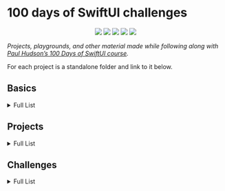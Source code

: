 # 100 days of SwiftUI challenges

<p align="center">
    <img src="https://img.shields.io/badge/Apple Swift-version 5.1 (swiftlang--1100.0.270.13 clang--1100.0.33.7)-brightgreen.svg" />
    <img src="https://img.shields.io/badge/MacOS Catalina-10.15.1-brightgreen.svg" />
    <img src="https://img.shields.io/badge/Xcode-11.2 Beta 2 (11B44)+-blue.svg" />
    <img src="https://img.shields.io/badge/iOS-13.2-brightgreen.svg" />
    <img src="https://img.shields.io/badge/iPadOS-13.2-brightgreen.svg" />
</p>


_Projects, playgrounds, and other material made while following along with [Paul Hudson’s 100 Days of SwiftUI course](https://www.hackingwithswift.com/100/swiftui)._

For each project is a standalone folder and link to it below. 

## Basics

<details>
<summary>Full List</summary>

- **Days 1-15:** Introduction to Swift, covered during the [100 Days of Swift](https://github.com/ErikWaterham/100-days-of-Swift-SwiftUI-basics) challenge.
</details>

## Projects

<details>
<summary>Full List</summary>

- **Days 16-18:** SwiftUI projects, covered during the [100 Days of SwiftUI projects](https://github.com/ErikWaterham/100-days-of-SwiftUI-projects).
- **Days 20-24:** SwiftUI projects, covered during the [100 Days of SwiftUI projects](https://github.com/ErikWaterham/100-days-of-SwiftUI-projects).

</details>

## Challenges

<details>
<summary>Full List</summary>

- **Day 19 - Challenge 01:** [Unit Conversion](./challenge-01/) Temperature
- **Day 25 - Challenge 01:** [Rock Paper Scissors](./challenge-02/)
</details>
